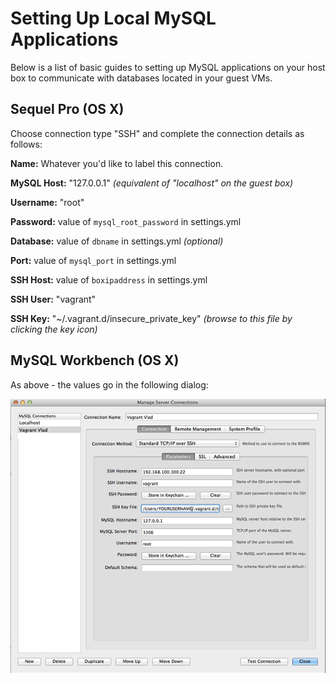 # Setting Up Local MySQL Applications

Below is a list of basic guides to setting up MySQL applications on your host box to communicate with databases located in your guest VMs.

## Sequel Pro (OS X)

Choose connection type "SSH" and complete the connection details as follows:

**Name:** Whatever you'd like to label this connection.

**MySQL Host:** "127.0.0.1" *(equivalent of "localhost" on the guest box)*

**Username:** "root"

**Password:** value of ```mysql_root_password``` in settings.yml

**Database:** value of ```dbname``` in settings.yml *(optional)*

**Port:** value of ```mysql_port``` in settings.yml

**SSH Host:** value of ```boxipaddress``` in settings.yml

**SSH User:** "vagrant"

**SSH Key:** "~/.vagrant.d/insecure_private_key" *(browse to this file by clicking the key icon)*

## MySQL Workbench (OS X)
As above - the values go in the following dialog:

![Vlad MySQL Workbench Settings](img/mysql-workbench-settings.png)
